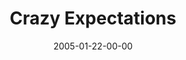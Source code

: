 ---
layout: message
category: message
series: "Revolution"
title: "Crazy Expectations"
date: 2005-01-22-00-00
message_id: 136
sc-permalink-url: "http://soundcloud.com/crdschurch/crazy-expectations"
audio: "http://s3.amazonaws.com/crossroads-media/messages/audio/Revolution_03_01-22-05_Crazy_Expectations.mp3"
audio-duration: "40:28"
tag: 
 - mustard-seed
 - crossroads
 - vision
 - interview
 - revolution
 - mark
 - one-city
 - wells
explicit: false
---
